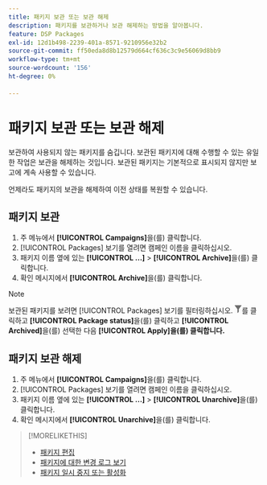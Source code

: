 ```yaml
---
title: 패키지 보관 또는 보관 해제
description: 패키지를 보관하거나 보관 해제하는 방법을 알아봅니다.
feature: DSP Packages
exl-id: 12d1b498-2239-401a-8571-9210956e32b2
source-git-commit: ff50eda8d8b12579d664cf636c3c9e56069d8bb9
workflow-type: tm+mt
source-wordcount: '156'
ht-degree: 0%

---
```


# 패키지 보관 또는 보관 해제

보관하여 사용되지 않는 패키지를 숨깁니다. 보관된 패키지에 대해 수행할 수 있는 유일한 작업은 보관을 해제하는 것입니다. 보관된 패키지는 기본적으로 표시되지 않지만 보고에 계속 사용할 수 있습니다.

언제라도 패키지의 보관을 해제하여 이전 상태를 복원할 수 있습니다.

## 패키지 보관

1. 주 메뉴에서 **[!UICONTROL Campaigns]**&#x200B;을(를) 클릭합니다.
1. [!UICONTROL Packages] 보기를 열려면 캠페인 이름을 클릭하십시오.
1. 패키지 이름 옆에 있는 **[!UICONTROL ...]** > **[!UICONTROL Archive]**&#x200B;을(를) 클릭합니다.
1. 확인 메시지에서 **[!UICONTROL Archive]**&#x200B;을(를) 클릭합니다.

>[!NOTE]
>
>보관된 패키지를 보려면 [!UICONTROL Packages] 보기를 필터링하십시오. ![필터 단추](/help/dsp/assets/filter.png)를 클릭하고 **[!UICONTROL Package status]**&#x200B;을(를) 클릭하고 **[!UICONTROL Archived]**&#x200B;을(를) 선택한 다음 **[!UICONTROL Apply]을(를) 클릭합니다.**

## 패키지 보관 해제

1. 주 메뉴에서 **[!UICONTROL Campaigns]**&#x200B;을(를) 클릭합니다.
1. [!UICONTROL Packages] 보기를 열려면 캠페인 이름을 클릭하십시오.
1. 패키지 이름 옆에 있는 **[!UICONTROL ...]** > **[!UICONTROL Unarchive]**&#x200B;을(를) 클릭합니다.
1. 확인 메시지에서 **[!UICONTROL Unarchive]**&#x200B;을(를) 클릭합니다.

>[!MORELIKETHIS]
>
>* [패키지 편집](package-edit.md)
>* [패키지에 대한 변경 로그 보기](package-change-log.md)
>* [패키지 일시 중지 또는 활성화](package-pause-activate.md)
